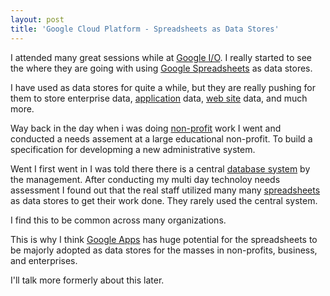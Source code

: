 ```yaml
---
layout: post
title: 'Google Cloud Platform - Spreadsheets as Data Stores'
---
```

I attended many great sessions while at <a class="zem_slink" title="Google I/O" rel="homepage" href="http://code.google.com/events/io/">Google I/O</a>. I really started to see the where they are going with using <a class="zem_slink" title="Google Docs" rel="homepage" href="http://docs.google.com/">Google Spreadsheets</a> as data stores.<p></p>
I have used as data stores for quite a while, but they are really pushing for them to store enterprise data, <a class="zem_slink" title="Application software" rel="wikipedia" href="http://en.wikipedia.org/wiki/Application_software">application</a> data, <a class="zem_slink" title="Website" rel="wikipedia" href="http://en.wikipedia.org/wiki/Website">web site</a> data, and much more.<p></p>
Way back in the day when i was doing <a class="zem_slink" title="Non-profit organization" rel="wikipedia" href="http://en.wikipedia.org/wiki/Non-profit_organization">non-profit</a> work I went and conducted a needs assement at a large educational non-profit. To build a specification for developming a new administrative system.<p></p>
Went I first went in I was told there there is a central <a class="zem_slink" title="Database system" rel="wikipedia" href="http://en.wikipedia.org/wiki/Database_system">database system</a> by the management. After conducting my multi day technoloy needs assessment I found out that the real staff utilized many many <a class="zem_slink" title="Spreadsheet" rel="wikipedia" href="http://en.wikipedia.org/wiki/Spreadsheet">spreadsheets</a> as data stores to get their work done. They rarely used the central system.<p></p>
I find this to be common across many organizations.<p></p>
This is why I think <a class="zem_slink" title="Google Apps" rel="homepage" href="http://www.google.com/a/">Google Apps</a> has huge potential for the spreadsheets to be majorly adopted as data stores for the masses in non-profits, business, and enterprises.<p></p>
I'll talk more formerly about this later.

